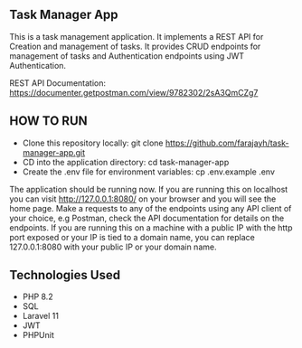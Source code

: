 ## Task Manager App

This is a task management application. It implements a REST API for Creation and management of tasks.
It provides CRUD endpoints for management of tasks and Authentication endpoints using JWT Authentication.


REST API Documentation: https://documenter.getpostman.com/view/9782302/2sA3QmCZg7

## HOW TO RUN
- Clone this repository locally: git clone https://github.com/farajayh/task-manager-app.git
- CD into the application directory: cd task-manager-app
- Create the .env file for environment variables: cp .env.example .env


The application should be running now. If you are running this on localhost you can visit http://127.0.0.1:8080/ on your browser and you will see the home page. Make a requests to any of the endpoints using any API client of your choice, e.g Postman, check the API documentation for details on the endpoints. If you are running this on a machine with a public IP with the http port exposed or your IP is tied to a domain name, you can replace 127.0.0.1:8080 with your public IP or your domain name.


## Technologies Used
- PHP 8.2
- SQL
- Laravel 11
- JWT
- PHPUnit